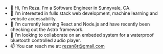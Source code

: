 - 👋 Hi, I’m Reza.  I'm a Software Engineer in Sunnyvale, CA.
- 👀 I’m interested in fulls stack web development, machine learning and website accessability.
- 🌱 I’m currently learning React and Node.js and have recently been checking out the Astro framework.
- 💞️ I’m looking to collaborate on an embeded system for a waterproof bluetooth controlled audio player.  
- 📫 You can reach me at: rezan8r@gmail.com

<!---
rezamay/rezamay is a ✨ special ✨ repository because its `README.md` (this file) appears on your GitHub profile.
You can click the Preview link to take a look at your changes.
--->
